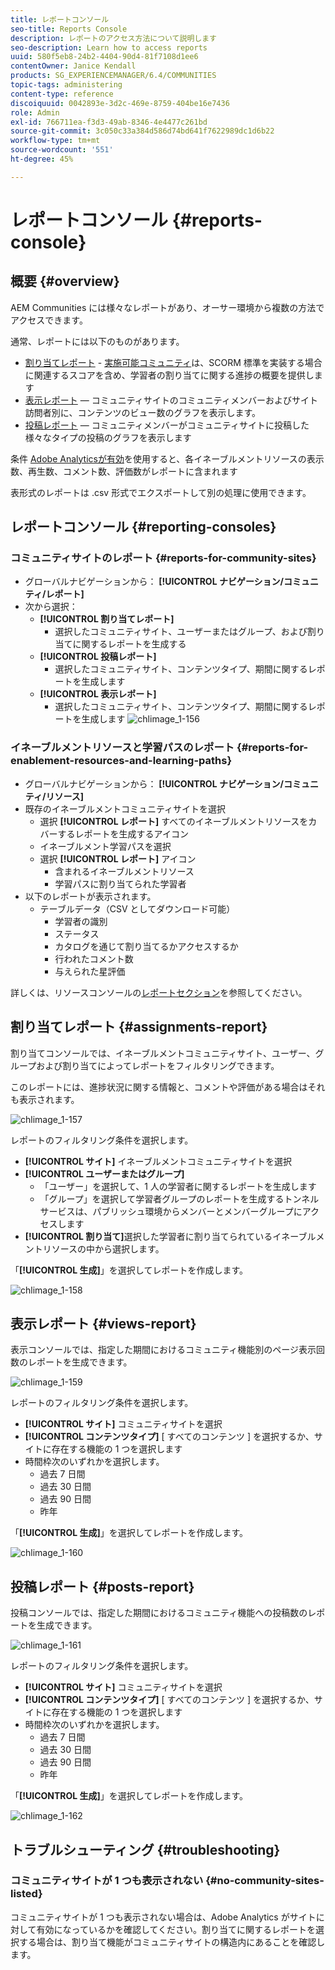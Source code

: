 ```yaml
---
title: レポートコンソール
seo-title: Reports Console
description: レポートのアクセス方法について説明します
seo-description: Learn how to access reports
uuid: 580f5eb8-24b2-4404-90d4-81f7108d1ee6
contentOwner: Janice Kendall
products: SG_EXPERIENCEMANAGER/6.4/COMMUNITIES
topic-tags: administering
content-type: reference
discoiquuid: 0042893e-3d2c-469e-8759-404be16e7436
role: Admin
exl-id: 766711ea-f3d3-49ab-8346-4e4477c261bd
source-git-commit: 3c050c33a384d586d74bd641f7622989dc1d6b22
workflow-type: tm+mt
source-wordcount: '551'
ht-degree: 45%

---
```


# レポートコンソール {#reports-console}

## 概要 {#overview}

AEM Communities には様々なレポートがあり、オーサー環境から複数の方法でアクセスできます。

通常、レポートには以下のものがあります。

* [割り当てレポート](#assignments-report) - [実施可能コミュニティ](overview.md#enablement-community)は、SCORM 標準を実装する場合に関連するスコアを含め、学習者の割り当てに関する進捗の概要を提供します
* [表示レポート](#views-report)  — コミュニティサイトのコミュニティメンバーおよびサイト訪問者別に、コンテンツのビュー数のグラフを表示します。
* [投稿レポート](#posts-report)  — コミュニティメンバーがコミュニティサイトに投稿した様々なタイプの投稿のグラフを表示します

条件 [Adobe Analyticsが有効](sites-console.md#analytics)を使用すると、各イネーブルメントリソースの表示数、再生数、コメント数、評価数がレポートに含まれます

表形式のレポートは .csv 形式でエクスポートして別の処理に使用できます。

## レポートコンソール {#reporting-consoles}

### コミュニティサイトのレポート {#reports-for-community-sites}

* グローバルナビゲーションから： **[!UICONTROL ナビゲーション/コミュニティ/レポート]**
* 次から選択：
   * **[!UICONTROL 割り当てレポート]**
      * 選択したコミュニティサイト、ユーザーまたはグループ、および割り当てに関するレポートを生成する
   * **[!UICONTROL 投稿レポート]**
      * 選択したコミュニティサイト、コンテンツタイプ、期間に関するレポートを生成します
   * **[!UICONTROL 表示レポート]**
      * 選択したコミュニティサイト、コンテンツタイプ、期間に関するレポートを生成します
         ![chlimage_1-156](assets/chlimage_1-156.png)

### イネーブルメントリソースと学習パスのレポート {#reports-for-enablement-resources-and-learning-paths}

* グローバルナビゲーションから： **[!UICONTROL ナビゲーション/コミュニティ/リソース]**
* 既存のイネーブルメントコミュニティサイトを選択
   * 選択 **[!UICONTROL レポート]** すべてのイネーブルメントリソースをカバーするレポートを生成するアイコン
   * イネーブルメント学習パスを選択
   * 選択 **[!UICONTROL レポート]** アイコン
      * 含まれるイネーブルメントリソース
      * 学習パスに割り当てられた学習者
* 以下のレポートが表示されます。
   * テーブルデータ（CSV としてダウンロード可能）
      * 学習者の識別
      * ステータス
      * カタログを通じて割り当てるかアクセスするか
      * 行われたコメント数
      * 与えられた星評価

詳しくは、リソースコンソールの[レポートセクション](resources.md#report)を参照してください。

## 割り当てレポート {#assignments-report}

割り当てコンソールでは、イネーブルメントコミュニティサイト、ユーザー、グループおよび割り当てによってレポートをフィルタリングできます。

このレポートには、進捗状況に関する情報と、コメントや評価がある場合はそれも表示されます。

![chlimage_1-157](assets/chlimage_1-157.png)

レポートのフィルタリング条件を選択します。

* **[!UICONTROL サイト]**
イネーブルメントコミュニティサイトを選択
* **[!UICONTROL ユーザーまたはグループ]**
   * 「ユーザー」を選択して、1 人の学習者に関するレポートを生成します
   * 「グループ」を選択して学習者グループのレポートを生成するトンネルサービスは、パブリッシュ環境からメンバーとメンバーグループにアクセスします
* **[!UICONTROL 割り当て]**&#x200B;選択した学習者に割り当てられているイネーブルメントリソースの中から選択します。

「**[!UICONTROL 生成]**」を選択してレポートを作成します。

![chlimage_1-158](assets/chlimage_1-158.png)

## 表示レポート {#views-report}

表示コンソールでは、指定した期間におけるコミュニティ機能別のページ表示回数のレポートを生成できます。

![chlimage_1-159](assets/chlimage_1-159.png)

レポートのフィルタリング条件を選択します。

* **[!UICONTROL サイト]**
コミュニティサイトを選択
* **[!UICONTROL コンテンツタイプ]**
[ すべてのコンテンツ ] を選択するか、サイトに存在する機能の 1 つを選択します
* 時間枠次のいずれかを選択します。
   * 過去 7 日間
   * 過去 30 日間
   * 過去 90 日間
   * 昨年

「**[!UICONTROL 生成]**」を選択してレポートを作成します。

![chlimage_1-160](assets/chlimage_1-160.png)

## 投稿レポート {#posts-report}

投稿コンソールでは、指定した期間におけるコミュニティ機能への投稿数のレポートを生成できます。

![chlimage_1-161](assets/chlimage_1-161.png)

レポートのフィルタリング条件を選択します。

* **[!UICONTROL サイト]**
コミュニティサイトを選択
* **[!UICONTROL コンテンツタイプ]**
[ すべてのコンテンツ ] を選択するか、サイトに存在する機能の 1 つを選択します
* 時間枠次のいずれかを選択します。
   * 過去 7 日間
   * 過去 30 日間
   * 過去 90 日間
   * 昨年

「**[!UICONTROL 生成]**」を選択してレポートを作成します。

![chlimage_1-162](assets/chlimage_1-162.png)

## トラブルシューティング {#troubleshooting}

### コミュニティサイトが 1 つも表示されない {#no-community-sites-listed}

コミュニティサイトが 1 つも表示されない場合は、Adobe Analytics がサイトに対して有効になっているかを確認してください。割り当てに関するレポートを選択する場合は、割り当て機能がコミュニティサイトの構造内にあることを確認します。
